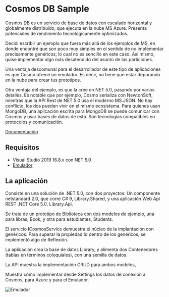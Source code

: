 # Cosmos DB Sample
Cosmos DB es un servicio de base de datos con escalado horizontal y globalmente distribuido, que ejecuta en la nube MS Azure. Presenta potenciales de rendimiento tecnológicamente optimizados.

Decidí escribir un ejemplo que fuera más allá de los ejemplos de MS, en donde encontré que son poco muy simples en el sentido de no implementar precisamente genéricos; lo cual no es sencillo en este caso. Así mismo, quise implementar algo más desatendido del asunto de las particiones. 

Una ventaja descomunal para el desarrollador de este tipo de aplicaciones es que Cosmo ofrece un emulador. Es decir, no tiene que estar depurando en la nube para crear tus prototipos.

Otra ventaja del ejemplo, es que la cree en NET 5.0, pasando por varios detalles. Es notable que por ejemplo, Cosmo serializa con NewtonSoft, mientras que la API Rest de NET 5.0 usa el moderno MS.JSON. No hay conflicto, los dos pueden vivir en el mismo ecosistema.
Para quienes usan MongoDB, una aplicación escrita para MongoDB se puede comunicar con Cosmos y usar bases de datos de esta. Son tecnologías compatibles en protocolos y comunicación.

[Documentación](https://docs.microsoft.com/es-es/azure/cosmos-db/)


## Requisitos

  - Visual Studio 2019 16.8.x con NET 5.0
  - [Emulador](https://docs.microsoft.com/en-us/azure/cosmos-db/local-emulator-release-notes)

## La aplicación
Consiste en una solución de .NET 5.0, con dos proyectos: Un componente netstandard 2.0, que corre C# 9, Library.Shared, y una aplicación Web Api REST .NET Core 5.0, Library.Api.

Se trata de un prototipo de Biblioteca con dos modelos de ejemplo, una para libras, Book, y otra para estudiantes, Students.

El servicio ICosmosService<T> demuestra el núcleo de la implantación con genéricos. Para superar la propiedad Id dentro de los genéricos, se implementó algo de Reflexión.

La aplicación crea la base de datos Library, y alimenta dos Contenedores (tablas en términos coloquiales), con una semilla de datos. 

La API muestra la implementación CRUD para ambos modelos,

Muestra cómo implementar desde Settings los datos de conexión a Cosmos, para Azure y para el Emulador.

![Emulador](https://github.com/harveytriana/CosmosDBMock/blob/master/cdb_1.png)

